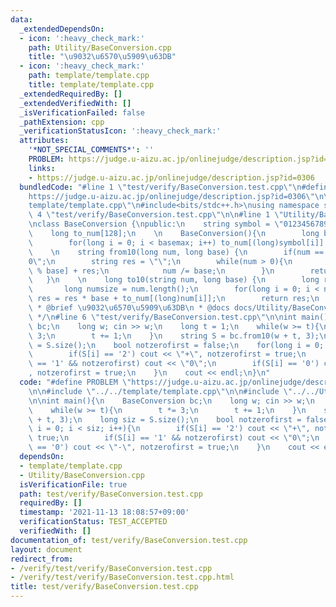 ```yaml
---
data:
  _extendedDependsOn:
  - icon: ':heavy_check_mark:'
    path: Utility/BaseConversion.cpp
    title: "\u9032\u6570\u5909\u63DB"
  - icon: ':heavy_check_mark:'
    path: template/template.cpp
    title: template/template.cpp
  _extendedRequiredBy: []
  _extendedVerifiedWith: []
  _isVerificationFailed: false
  _pathExtension: cpp
  _verificationStatusIcon: ':heavy_check_mark:'
  attributes:
    '*NOT_SPECIAL_COMMENTS*': ''
    PROBLEM: https://judge.u-aizu.ac.jp/onlinejudge/description.jsp?id=0306
    links:
    - https://judge.u-aizu.ac.jp/onlinejudge/description.jsp?id=0306
  bundledCode: "#line 1 \"test/verify/BaseConversion.test.cpp\"\n#define PROBLEM \"\
    https://judge.u-aizu.ac.jp/onlinejudge/description.jsp?id=0306\"\n\n#line 1 \"\
    template/template.cpp\"\n#include<bits/stdc++.h>\nusing namespace std;\n#line\
    \ 4 \"test/verify/BaseConversion.test.cpp\"\n\n#line 1 \"Utility/BaseConversion.cpp\"\
    \nclass BaseConversion {\npublic:\n    string symbol = \"0123456789ABCDEF\";\n\
    \    long to_num[128];\n    \n    BaseConversion(){\n        long basemax = symbol.length();\n\
    \        for(long i = 0; i < basemax; i++) to_num[(long)symbol[i]] = i;\n    }\n\
    \    \n    string from10(long num, long base) {\n        if(num == 0) return \"\
    0\";\n        string res = \"\";\n        while(num > 0){\n            res = symbol[num\
    \ % base] + res;\n            num /= base;\n        }\n        return res;\n \
    \   }\n    \n    long to10(string num, long base) {\n        long res = 0;\n \
    \       long numsize = num.length();\n        for(long i = 0; i < numsize; ++i)\
    \ res = res * base + to_num[(long)num[i]];\n        return res;\n    }\n};\n/**\n\
    \ * @brief \u9032\u6570\u5909\u63DB\n * @docs docs/Utility/BaseConversion.md\n\
    \ */\n#line 6 \"test/verify/BaseConversion.test.cpp\"\n\nint main(){\n    BaseConversion\
    \ bc;\n    long w; cin >> w;\n    long t = 1;\n    while(w >= t){\n        t *=\
    \ 3;\n        t += 1;\n    }\n    string S = bc.from10(w + t, 3);\n    long siz\
    \ = S.size();\n    bool notzerofirst = false;\n    for(long i = 0; i < siz; i++){\n\
    \        if(S[i] == '2') cout << \"+\", notzerofirst = true;\n        if(S[i]\
    \ == '1' && notzerofirst) cout << \"0\";\n        if(S[i] == '0') cout << \"-\"\
    , notzerofirst = true;\n    }\n    cout << endl;\n}\n"
  code: "#define PROBLEM \"https://judge.u-aizu.ac.jp/onlinejudge/description.jsp?id=0306\"\
    \n\n#include \"../../template/template.cpp\"\n\n#include \"../../Utility/BaseConversion.cpp\"\
    \n\nint main(){\n    BaseConversion bc;\n    long w; cin >> w;\n    long t = 1;\n\
    \    while(w >= t){\n        t *= 3;\n        t += 1;\n    }\n    string S = bc.from10(w\
    \ + t, 3);\n    long siz = S.size();\n    bool notzerofirst = false;\n    for(long\
    \ i = 0; i < siz; i++){\n        if(S[i] == '2') cout << \"+\", notzerofirst =\
    \ true;\n        if(S[i] == '1' && notzerofirst) cout << \"0\";\n        if(S[i]\
    \ == '0') cout << \"-\", notzerofirst = true;\n    }\n    cout << endl;\n}\n"
  dependsOn:
  - template/template.cpp
  - Utility/BaseConversion.cpp
  isVerificationFile: true
  path: test/verify/BaseConversion.test.cpp
  requiredBy: []
  timestamp: '2021-11-13 18:08:57+09:00'
  verificationStatus: TEST_ACCEPTED
  verifiedWith: []
documentation_of: test/verify/BaseConversion.test.cpp
layout: document
redirect_from:
- /verify/test/verify/BaseConversion.test.cpp
- /verify/test/verify/BaseConversion.test.cpp.html
title: test/verify/BaseConversion.test.cpp
---
```

